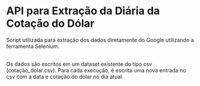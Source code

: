 # API para Extração da Diária da Cotação do Dólar

<p>Script utilizada para extração dos dados diretamente do Google utilizando a ferramenta Selenium.</p><br>
Os dados são escritos em um dataset existente do tipo csv (cotação_dolar.csv).
Para cada execução, é escrita uma nova entrada no csv com a data e cotação do dolar no dia atual.
